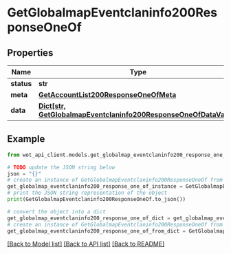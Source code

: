 # GetGlobalmapEventclaninfo200ResponseOneOf


## Properties

Name | Type | Description | Notes
------------ | ------------- | ------------- | -------------
**status** | **str** |  | 
**meta** | [**GetAccountList200ResponseOneOfMeta**](GetAccountList200ResponseOneOfMeta.md) |  | 
**data** | [**Dict[str, GetGlobalmapEventclaninfo200ResponseOneOfDataValue]**](GetGlobalmapEventclaninfo200ResponseOneOfDataValue.md) |  | 

## Example

```python
from wot_api_client.models.get_globalmap_eventclaninfo200_response_one_of import GetGlobalmapEventclaninfo200ResponseOneOf

# TODO update the JSON string below
json = "{}"
# create an instance of GetGlobalmapEventclaninfo200ResponseOneOf from a JSON string
get_globalmap_eventclaninfo200_response_one_of_instance = GetGlobalmapEventclaninfo200ResponseOneOf.from_json(json)
# print the JSON string representation of the object
print(GetGlobalmapEventclaninfo200ResponseOneOf.to_json())

# convert the object into a dict
get_globalmap_eventclaninfo200_response_one_of_dict = get_globalmap_eventclaninfo200_response_one_of_instance.to_dict()
# create an instance of GetGlobalmapEventclaninfo200ResponseOneOf from a dict
get_globalmap_eventclaninfo200_response_one_of_from_dict = GetGlobalmapEventclaninfo200ResponseOneOf.from_dict(get_globalmap_eventclaninfo200_response_one_of_dict)
```
[[Back to Model list]](../README.md#documentation-for-models) [[Back to API list]](../README.md#documentation-for-api-endpoints) [[Back to README]](../README.md)


